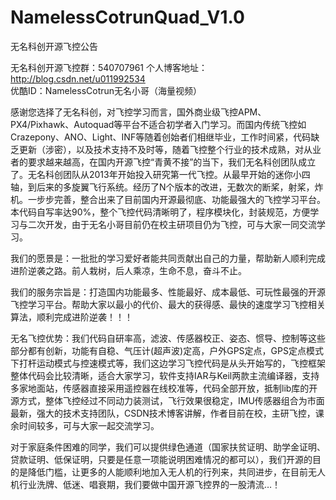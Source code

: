 # NamelessCotrunQuad_V1.0

无名科创开源飞控公告

无名科创开源飞控群：540707961
个人博客地址：http://blog.csdn.net/u011992534  
优酷ID：NamelessCotrun无名小哥（海量视频）

感谢您选择了无名科创，对飞控学习而言，国外商业级飞控APM、PX4/Pixhawk、Autoquad等平台不适合初学者入门学习。而国内传统飞控如Crazepony、ANO、Light、INF等随着创始者们相继毕业，工作时间紧，代码缺乏更新（涉密），以及技术支持不及时等，随着飞控整个行业的技术成熟，对从业者的要求越来越高，在国内开源飞控“青黄不接”的当下，我们无名科创团队成立了。无名科创团队从2013年开始投入研究第一代飞控。从最早开始的迷你小四轴，到后来的多旋翼飞行系统。经历了N个版本的改进，无数次的断桨，射桨，炸机。一步步完善，整合出来了目前国内开源最彻底、功能最强大的飞控学习平台。本代码自写率达90%，整个飞控代码清晰明了，程序模块化，封装规范，方便学习与二次开发，由于无名小哥目前仍在校主研项目仍为飞控，可与大家一同交流学习。
 
我们的愿景是：一批批的学习爱好者能共同贡献出自己的力量，帮助新人顺利完成进阶逆袭之路。前人栽树，后人乘凉，生命不息，奋斗不止。
 
我们的服务宗旨是：打造国内功能最多、性能最好、成本最低、可玩性最强的开源飞控学习平台。帮助大家以最小的代价、最大的获得感、最快的速度学习飞控相关算法，顺利完成进阶逆袭！！！
 
无名飞控优势：我们代码自研率高，滤波、传感器校正、姿态、惯导、控制等这些部分都有创新，功能有自稳、气压计(超声波)定高，户外GPS定点，GPS定点模式下打杆运动模式与控速模式等，我们这边学习飞控代码是从头开始写的，飞控框架整体代码会比较清晰，适合大家学习，软件支持IAR与Keil两款主流编译器，支持多家地面站，传感器直接采用遥控器在线校准等，代码全部开放，抵制lib库的开源方式，整体飞控经过不同动力装测试，飞行效果很稳定，IMU传感器组合为市面最新，强大的技术支持团队，CSDN技术博客讲解，作者目前在校，主研飞控，课余时间较多，可与大家一起交流学习。
 
对于家庭条件困难的同学，我们可以提供绿色通道（国家扶贫证明、助学金证明、贷款证明、低保证明，只要是任意一项能说明困难情况的都可以），我们开源的目的是降低门槛，让更多的人能顺利地加入无人机的行列来，共同进步，在目前无人机行业洗牌、低迷、唱衰期，我们要做中国开源飞控界的一股清流…！


  

